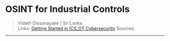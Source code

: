 # OSINT for Industrial Controls

> Vidath Dissanayake | Sri Lanka  
> Links: [Getting Started in ICS_OT Cybersecurity](Getting%20Started%20in%20ICS_OT%20Cybersecurity.md)
> Sources: 

---
